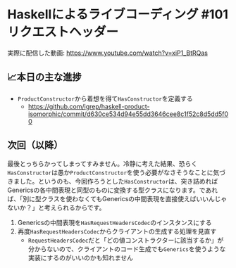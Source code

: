 # Haskellによるライブコーディング #101 リクエストヘッダー

実際に配信した動画: <https://www.youtube.com/watch?v=xiP1_BtRQas>

## 📈本日の主な進捗

- `ProductConstructor`から着想を得て`HasConstructor`を定義する
    - <https://github.com/igrep/haskell-product-isomorphic/commit/d630ce534d94e55dd3646cee8c1f52c8d5dd5f00>

## 次回（以降）

最後とっちらかってしまってすみません。冷静に考えた結果、恐らく`HasConstructor`は愚か`ProductConstructor`を使う必要がなさそうなことに気づきました。というのも、今回作ろうとした`HasConstructor`は、突き詰めればGenericsの各中間表現と同型のものに変換する型クラスになります。であれば、「別に型クラスを使わなくてもGenericsの中間表現を直接使えばいいんじゃないか？」と考えられるからです。

1. Genericsの中間表現を`HasRequestHeadersCodec`のインスタンスにする
1. 再度`HasRequestHeadersCodec`からクライアントの生成する処理を見直す
    - `RequestHeadersCodec`だと「どの値コンストラクターに該当するか」が分からないので、クライアントのコード生成でも`Generics`を使うような実装にするのがいいのかも知れません
